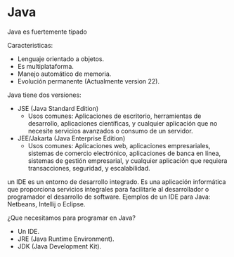 # Java

Java es fuertemente tipado

Caracteristicas:
* Lenguaje orientado a objetos.
* Es multiplataforma.
* Manejo automático de memoria.
* Evolución permanente (Actualmente version 22).

Java tiene dos versiones:
* JSE (Java Standard Edition)
    - Usos comunes: Aplicaciones de escritorio, herramientas de desarrollo, aplicaciones científicas, y cualquier aplicación que no necesite servicios avanzados o consumo de un servidor.
* JEE/Jakarta (Java Enterprise Edition)
    - Usos comunes: Aplicaciones web, aplicaciones empresariales, sistemas de comercio electrónico, aplicaciones de banca en línea, sistemas de gestión empresarial, y cualquier aplicación que requiera transacciones, seguridad, y escalabilidad.

un IDE es un entorno de desarrollo integrado. Es una aplicación informática que proporciona servicios integrales para facilitarle al desarrollador o programador el desarrollo de software.
Ejemplos de un IDE para Java: Netbeans, Intellij o Eclipse.

¿Que necesitamos para programar en Java?
* Un IDE.
* JRE (Java Runtime Environment).
* JDK (Java Development Kit).